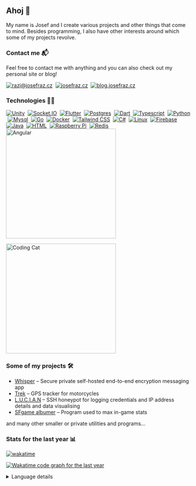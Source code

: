 <!-- Modified template from https://github.com/maurodesouza/profile-readme-generator -->
<!-- Premade badges https://github.com/Ileriayo/markdown-badges --> 
<!-- Shield badges docs https://shields.io/badges -->
<!-- Inspiration https://github.com/thmsgbrt/thmsgbrt/blob/master/README.md -->

## Ahoj 🤘

My name is Josef and I create various projects and other things that come to mind. Besides programming, I also have other interests around which some of my projects revolve.

### Contact me 📬

Feel free to contact me with anything and you can also check out my personal site or blog!

<p>
  <a href="mailto:razj@josefraz.cz"><img alt="razj@josefraz.cz" src="https://img.shields.io/badge/razj@josefraz.cz-000?style=social&logo=gmail&logoColor=000" /></a>
  <img/>
  <a href="https://josefraz.cz" target="_blank"><img alt="josefraz.cz" src="https://img.shields.io/badge/josefraz.cz-000?style=social&logo=firefox&logoColor=007ACC" /></a>
  <img/>
  <a href="https://blog.josefraz.cz" target="_blank"><img alt="blog.josefraz.cz" src="https://img.shields.io/badge/blog.josefraz.cz-000?style=social&logo=ghost&logoColor=7f7f7f" /></a>
</p>

### Technologies 👨‍💻

<p>
  <a href="#"><img alt="Unity" src="https://img.shields.io/badge/Unity-%23000000.svg?style=flat-square&logo=unity&logoColor=white" /></a>
  <img/>
  <a href="#"><img alt="Socket.IO" src="https://img.shields.io/badge/Socket.io-black?style=flat-square&logo=socket.io&badgeColor=010101" /></a>
  <img/>
  <a href="#"><img alt="Flutter" src="https://img.shields.io/badge/Flutter-%2302569B.svg?style=flat-square&logo=Flutter&logoColor=white" /></a>
  <img/>
  <a href="#"><img alt="Postgres" src="https://img.shields.io/badge/Postgres-%23316192.svg?style=flat-square&logo=postgresql&logoColor=white" /></a>
  <img/>
  <a href="#"><img alt="Dart" src="https://img.shields.io/badge/Dart-%230175C2.svg?style=flat-square&logo=dart&logoColor=white" /></a>
  <img/>
  <a href="#"><img alt="Typescript" src="https://img.shields.io/badge/Typescript-%23007ACC.svg?style=flat-square&logo=typescript&logoColor=white" /></a>
  <img/>
  <a href="#"><img alt="Python" src="https://img.shields.io/badge/Python-3670A0?style=flat-square&logo=python&logoColor=ffdd54" /></a>
  <img/>
  <a href="#"><img alt="Mysql" src="https://img.shields.io/badge/Mysql-4479A1.svg?style=flat-square&logo=mysql&logoColor=white" /></a>
  <img/>
  <a href="#"><img alt="Go" src="https://img.shields.io/badge/Go-%2300ADD8.svg?style=flat-square&logo=go&logoColor=white" /></a>
  <img/>
  <a href="#"><img alt="Docker" src="https://img.shields.io/badge/Docker-%230db7ed.svg?style=flat-square&logo=docker&logoColor=white" /></a>
  <img/>
  <a href="#"><img alt="Tailwind CSS" src="https://img.shields.io/badge/Tailwind CSS-%2338B2AC.svg?style=flat-square&logo=tailwind-css&logoColor=white" /></a>
  <img/>
  <a href="#"><img alt="C#" src="https://img.shields.io/badge/C%23-%23239120.svg?style=flat-square&logo=csharp&logoColor=white" /></a>
  <img/>
  <a href="#"><img alt="Linux" src="https://img.shields.io/badge/Linux-FCC624?style=flat-square&logo=linux&logoColor=black" /></a>
  <img/>
  <a href="#"><img alt="Firebase" src="https://img.shields.io/badge/Firebase-a08021?style=flat-square&logo=firebase&logoColor=ffcd34" /></a>
  <img/>
  <a href="#"><img alt="Java" src="https://img.shields.io/badge/Java-%23ED8B00.svg?style=flat-square&logo=openjdk&logoColor=white" /></a>
  <img/>
  <a href="#"><img alt="HTML" src="https://img.shields.io/badge/HTML5-%23E34F26.svg?style=flat-square&logo=html5&logoColor=white" /></a>
  <img/>
  <a href="#"><img alt="Raspberry Pi" src="https://img.shields.io/badge/-Raspberry_Pi-C51A4A?style=flat-square&logo=Raspberry-Pi" /></a>
  <img/>
  <a href="#"><img alt="Redis" src="https://img.shields.io/badge/Redis-%23DD0031.svg?style=flat-square&logo=redis&logoColor=white" /></a>
  <img/>
  <a href="#"><img height="300" alt="Angular" src="https://img.shields.io/badge/Angular-%23DD0031.svg?style=flat-square&logo=angular&logoColor=white" /></a>
</p>

<img alt="Coding Cat" src="https://media.giphy.com/media/JIX9t2j0ZTN9S/giphy.gif" width="300"/></a>

### Some of my projects 🛠️

- [Whisper](https://github.com/jsfraz/whisper) – Secure private self-hosted end-to-end encryption messaging app
- [Trek](https://github.com/jsfraz/trek-tracker) – GPS tracker for motorcycles
- [L.U.C.I.A.N](https://github.com/jsfraz/lucian) – SSH honeypot for logging credentials and IP address details and data visualising
- [SFgame albumer](https://github.com/jsfraz/sfgame-albumer) – Program used to max in-game stats

and many other smaller or private utilities and programs...

### Stats for the last year 📊

[![wakatime](https://wakatime.com/badge/user/992c0ad1-7dae-4115-9198-1ba533452d32.svg)](https://wakatime.com/@jsfrz)

<a href="https://wakatime.com/@jsfrz" target="_blank"><img alt="Wakatime code graph for the last year" src="https://wakatime.com/share/@jsfrz/1680aaf5-a772-4f41-9288-3b272a547303.svg" /></a>

<details>
  <summary>Language details</summary>
  
  <a href="https://wakatime.com/@jsfrz" target="_blank"><img alt="Wakatime language graph for the last year" src="https://wakatime.com/share/@jsfrz/4db80947-c7d4-4903-96dc-39eaac4790af.svg" width="750"/></a>
</details>

